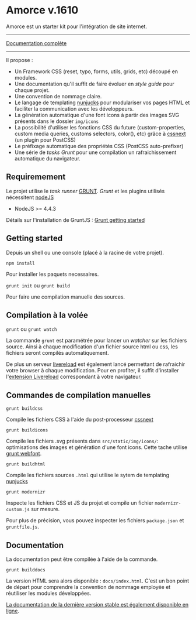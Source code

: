 # Amorce v.1610

Amorce est un starter kit pour l'intégration de site internet.

-----

[Documentation complète](http://amorce.sacripant.fr/docs)

------

Il propose :

* Un Framework CSS (reset, typo, forms, utils, grids, etc) découpé en modules.
* Une documentation qu'il suffit de faire évoluer en <em>style guide</em> pour chaque projet.
* Une convention de nommage claire.
* Le langage de templating <a href="http://mozilla.github.io/nunjucks/">nunjucks</a> pour modulariser vos pages HTML et faciliter la communication avec les développeurs.
* La génération automatique d'une font icons à partir des images SVG présents dans le dossier <code>img/icons</code>
* La possibilité d'utiliser les fonctions CSS du future (custom-properties, custom media queries, customs selectors, color(), etc) grâce à <a href="http://cssnext.io/">cssnext</a> (un plugin pour PostCSS)
* Le préfixage automatique des propriétés CSS (PostCSS auto-prefixer)
* Une série de <em>tasks Grunt</em> pour une compilation un rafraichissement automatique du navigateur.

## Requiremement

Le projet utilise le *task runner* [GRUNT](http://gruntjs.com/).
*Grunt* et les plugins utilisés nécessitent [nodeJS](https://nodejs.org/)

* NodeJS >= 4.4.3

Détails sur l'installation de GruntJS : [Grunt getting started](http://gruntjs.com/getting-started)

## Getting started

Depuis un shell ou une console (placé à la racine de votre projet).

`npm install`

Pour installer les paquets necessaires.

`grunt init` ou `grunt build`

Pour faire une compilation manuelle des sources.

## Compilation à la volée

`grunt` ou `grunt watch`

La commande `grunt` est paramétrée pour lancer un *watcher* sur les fichiers source. Ainsi à chaque modification d'un fichier source html ou css, les fichiers seront compilés automatiquement.

De plus un serveur [livereload](http://livereload.com) est également lancé permettant de rafraichir votre browser à chaque modification.
Pour en profiter, il suffit d'installer l'[extension Livereload](http://livereload.com/extensions/) correspondant à votre navigateur.


## Commandes de compilation manuelles

`grunt buildcss`

Compile les fichiers CSS à l'aide du post-processeur [cssnext](http://cssnext.io/)

`grunt buildicons`

Compile les fichiers .svg présents dans `src/static/img/icons/`: optimisations des images et génération d'une font icons. Cette tache utilise [grunt webfont](https://github.com/sapegin/grunt-webfont).

`grunt buildhtml`

Compile les fichiers sources `.html` qui utilise le sytem de templating [nunjucks](http://mozilla.github.io/nunjucks/)

`grunt modernizr`

Inspecte les fichiers CSS et JS du projet et compile un fichier `modernizr-custom.js` sur mesure.



Pour plus de précision, vous pouvez inspecter les fichiers `package.json` et `gruntfile.js`.


## Documentation

La documentation peut être compilée à l'aide de la commande.

`grunt builddocs`

La version HTML sera alors disponible : `docs/index.html`.
C'est un bon point de départ pour comprendre la convention de nommage employée et réutiliser les modules développées.

[La documentation de la dernière version stable est également disponible en ligne](http://amorce.sacripant.fr/docs/). 











